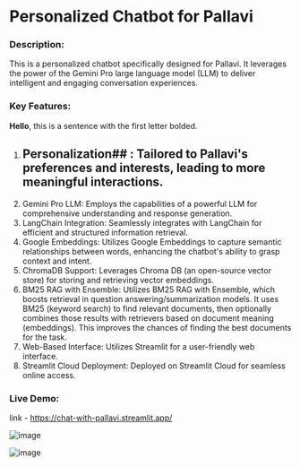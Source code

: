 # Personalized Chatbot for Pallavi

### Description:

This is a personalized chatbot specifically designed for Pallavi. It leverages the power of the Gemini Pro large language model (LLM) to deliver intelligent and engaging conversation experiences.

### Key Features:
**<span style="font-weight: bold;">H</span>ello**, this is a sentence with the first letter bolded.

1. ## Personalization## : Tailored to Pallavi's preferences and interests, leading to more meaningful interactions.
2. Gemini Pro LLM: Employs the capabilities of a powerful LLM for comprehensive understanding and response generation.
3. LangChain Integration: Seamlessly integrates with LangChain for efficient and structured information retrieval.
4. Google Embeddings: Utilizes Google Embeddings to capture semantic relationships between words, enhancing the chatbot's ability to grasp context and intent.
5. ChromaDB Support: Leverages Chroma DB (an open-source vector store) for storing and retrieving vector embeddings. 
6. BM25 RAG with Ensemble: Utilizes BM25 RAG with Ensemble, which boosts retrieval in question answering/summarization models. It uses BM25 (keyword search) to find relevant documents, then 
   optionally combines those results with retrievers based on document meaning (embeddings). This improves the chances of finding the best documents for the task.
7. Web-Based Interface: Utilizes Streamlit for a user-friendly web interface.
8. Streamlit Cloud Deployment: Deployed on Streamlit Cloud for seamless online access.
   

### Live Demo:

link - https://chat-with-pallavi.streamlit.app/

![image](https://github.com/Pallavi-S-02/Personal-Chatbot-For-Pallavi/assets/83487183/d2f7d3c2-377c-41b0-a6b2-89d7b868199f)


![image](https://github.com/Pallavi-S-02/Personal-Chatbot-For-Pallavi/assets/83487183/99d61c6a-8348-4154-8dd3-f763b4500292)



